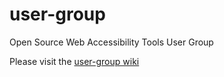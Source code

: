 # user-group
Open Source Web Accessibility Tools User Group

Please visit the [user-group wiki](user-group/wiki)
